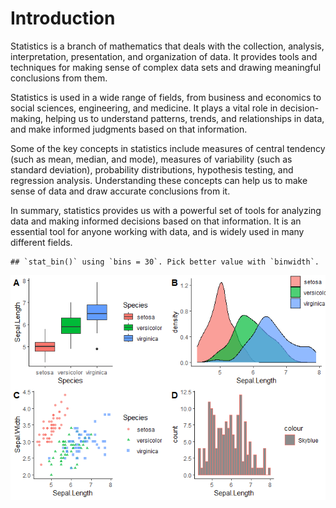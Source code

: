 # Introduction

Statistics is a branch of mathematics that deals with the collection,
analysis, interpretation, presentation, and organization of data. It
provides tools and techniques for making sense of complex data sets and
drawing meaningful conclusions from them.

Statistics is used in a wide range of fields, from business and
economics to social sciences, engineering, and medicine. It plays a
vital role in decision-making, helping us to understand patterns,
trends, and relationships in data, and make informed judgments based on
that information.

Some of the key concepts in statistics include measures of central
tendency (such as mean, median, and mode), measures of variability (such
as standard deviation), probability distributions, hypothesis testing,
and regression analysis. Understanding these concepts can help us to
make sense of data and draw accurate conclusions from it.

In summary, statistics provides us with a powerful set of tools for
analyzing data and making informed decisions based on that information.
It is an essential tool for anyone working with data, and is widely used
in many different fields.

    ## `stat_bin()` using `bins = 30`. Pick better value with `binwidth`.

![](Chapter-1-Introduction_files/figure-markdown_strict/unnamed-chunk-2-1.png)
